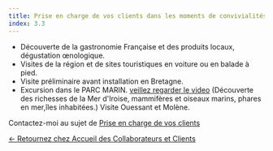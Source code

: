 ```yaml
---
title: Prise en charge de vos clients dans les moments de convivialités
index: 3.3
---
```


- Découverte de la gastronomie Française et des produits locaux, dégustation œnologique.
- Visites de la région et de sites touristiques en voiture ou en balade à pied.
- Visite préliminaire avant installation en Bretagne.
- Excursion dans le PARC MARIN. [ veillez regarder le video](/bateau) (Découverte des richesses de la Mer d'Iroise, mammifères et oiseaux marins, phares en mer,îles inhabitées.) 
Visite Ouessant et Molène.

Contactez-moi au sujet de [Prise en charge de vos clients](mailto:info@glyneltconsultant.fr?subject=Prise%20en%20charge&body=Tapez%20%0Avotre%20message%20ici%0A)

[← Retournez chez Accueil des Collaborateurs et Clients](/posts/accueildesclients)
